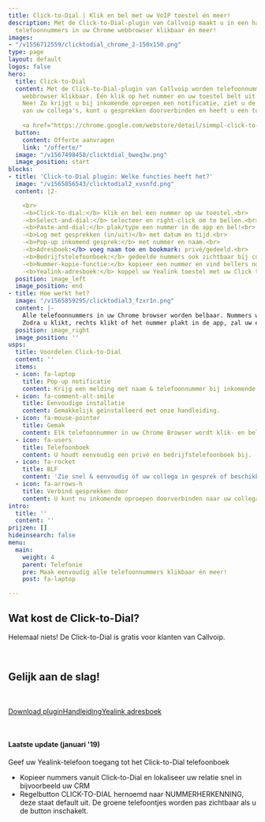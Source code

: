 ```yaml
---
title: Click-to-Dial | Klik en bel met uw VoIP toestel én meer!
description: Met de Click-to-Dial-plugin van Callvoip maakt u in een handomdraai alle
  telefoonnummers in uw Chrome webbrowser klikbaar én meer!
images:
- "/v1556712559/clicktodial_chrome_2-150x150.png"
type: page
layout: default
logos: false
hero:
  title: Click-to-Dial
  content: Met de Click-to-Dial-plugin van Callvoip worden telefoonnummers in uw Chrome
    webbrowser klikbaar. Één klik op het nummer en uw toestel belt uit. Is dit alles?
    Nee! Zo krijgt u bij inkomende oproepen een notificatie, ziet u de beschikbaarheid
    van uw collega's, kunt u gesprekken doorverbinden en heeft u een telefoonboek.
    
    <a href="https://chrome.google.com/webstore/detail/simmpl-click-to-dial/hnjepanannlajhppemgdmcjjpimlhkgm?hl=nl target="_blank">Download Click-to-Dial Gratis voor Google Chrome!</a>
  button:
    content: Offerte aanvragen
    link: "/offerte/"
  image: "/v1567498458/clicktdial_bweq3w.png"
  image_position: start
blocks:
- title: 'Click-to-Dial plugin: Welke functies heeft het?'
  image: "/v1565856543/clicktodial2_xvsnfd.png"
  content: |2-

    <br>
    -<b>Click-to-dial:</b> klik en bel een nummer op uw toestel.<br>
    -<b>Select-and-dial:</b> selecteer en right-click om te bellen.<br>
    -<b>Paste-and-dial:</b> plak/type een nummer in de app en bel!<br>
    -<b>Log met gesprekken (in/uit)</b> met datum en tijd.<br>
    -<b>Pop-up inkomend gesprek:</b> met nummer en naam.<br>
    -<b>Adresboek:</b> voeg naam toe en bookmark: privé/gedeeld.<br>
    -<b>Bedrijfstelefoonboek:</b> gedeelde nummers ook zichtbaar bij collega’s.<br>
    -<b>Nummer-kopie-functie:</b> kopieer een nummer en vind bellers nog sneller in uw CRM!<br>
    -<b>Yealink-adresboek:</b> koppel uw Yealink toestel met uw Click to Dial adresboek!
  position: image_left
  image_position: end
- title: Hoe werkt het?
  image: "/v1565859295/clicktodial3_fzxr1n.png"
  content: |-
    Alle telefoonnummers in uw Chrome browser worden belbaar. Nummers worden getoond met een groen hoorntje of u kunt ze rechts-klikken of kopiëren en plakken in de Click to Dial app.
    Zodra u klikt, rechts klikt of het nummer plakt in de app, zal uw eigen telefoon direct overgaan. Zodra u de hoorn opneemt zal uw telefoon starten met bellen naar het nummer waarop u klikte. Hierdoor hoeft u zelf geen telefoonnummers meer in te toetsen: geen fouten, geen bril opzetten, geen tijdverlies: gewoon snel en Simmpl bellen!
  position: image_right
  image_position: ''
usps:
  title: Voordelen Click-to-Dial
  content: ''
  items:
  - icon: fa-laptop
    title: Pop-up notificatie
    content: Krijg een melding met naam & telefoonnummer bij inkomende gesprekken.
  - icon: fa-comment-alt-smile
    title: Eenvoudige installatie
    content: Gemakkelijk geïnstalleerd met onze handleiding.
  - icon: fa-mouse-pointer
    title: Gemak
    content: Elk telefoonnummer in uw Chrome Browser wordt klik- en belbaar.
  - icon: fa-users
    title: Telefoonboek
    content: U houdt eenvoudig een privé en bedrijfstelefoonboek bij.
  - icon: fa-rocket
    title: BLF
    content: 'Zie snel & eenvoudig of uw collega in gesprek of beschikbaar is. '
  - icon: fa-arrows-h
    title: Verbind gesprekken door
    content: U kunt nu inkomende oproepen doorverbinden naar uw collega's.
intro:
  title: ''
  content: ''
prijzen: []
hideinsearch: false
menu:
  main:
    weight: 4
    parent: Telefonie
    pre: Maak eenvoudig alle telefoonnummers klikbaar én meer!
    post: fa-laptop

---
```

## Wat kost de Click-to-Dial?

Helemaal niets! De Click-to-Dial is gratis voor klanten van Callvoip.

<br>

## Gelijk aan de slag!

<br>

<a href="https://chrome.google.com/webstore/detail/simmpl-click-to-dial/hnjepanannlajhppemgdmcjjpimlhkgm?hl=nl" class="button">Download plugin</a><a href="https://www.simmpl.nl/downloads/Simmpl_snelstarthandleiding_ClicktoDial.pdf" class="button">Handleiding</a><a href="https://www.simmpl.nl/downloads/Simmpl_snelstarthandleiding_Yealink-C2D-adresboek.pdf" class="button">Yealink adresboek</a>

<br>

#### Laatste update (januari '19)

Geef uw Yealink-telefoon toegang tot het Click-to-Dial telefoonboek

* Kopieer nummers vanuit Click-to-Dial en lokaliseer uw relatie snel in bijvoorbeeld uw CRM
* Regelbutton CLICK-TO-DIAL hernoemd naar NUMMERHERKENNING, deze staat default uit. De groene telefoontjes worden pas zichtbaar als u de button inschakelt.
